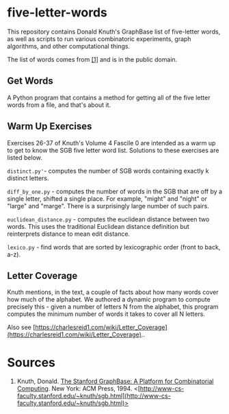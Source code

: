# five-letter-words

This repository contains Donald Knuth's GraphBase list of five-letter words,
as well as scripts to run various combinatoric experiments, 
graph algorithms, and other computational things.

The list of words comes from [[1]](http://www-cs-faculty.stanford.edu/~knuth/sgb.html) and is in the public domain.

## Get Words

A Python program that contains a method for getting all of the five letter words from a file,
and that's about it.

## Warm Up Exercises

Exercises 26-37 of Knuth's Volume 4 Fascile 0 are intended as a warm up to get to know
the SGB five letter word list. Solutions to these exercises are listed below.

```distinct.py'```- computes the number of SGB words containing exactly k distinct letters.

```diff_by_one.py``` - computes the number of words in the SGB that are off by a single letter,
shifted a single place. For example, "might" and "night" or "large" and "marge". There is a 
surprisingly large number of such pairs.

```euclidean_distance.py``` - computes the euclidean distance between two words. This uses
the traditional Euclidean distance definition but reinterprets distance to mean edit distance.

```lexico.py``` - find words that are sorted by lexicographic order (front to back, a-z). 


## Letter Coverage

Knuth mentions, in the text, a couple of facts about how many words cover how much
of the alphabet. We authored a dynamic program to compute precisely this - given a 
number of letters N from the alphabet, this program computes the minimum number of 
words it takes to cover all N letters.

Also see [https://charlesreid1.com/wiki/Letter_Coverage](https://charlesreid1.com/wiki/Letter_Coverage)..

# Sources

1. Knuth, Donald. <u>The Stanford GraphBase: A Platform for Combinatorial Computing</u>. New York: ACM Press, 1994. 
<[http://www-cs-faculty.stanford.edu/~knuth/sgb.html](http://www-cs-faculty.stanford.edu/~knuth/sgb.html)>



